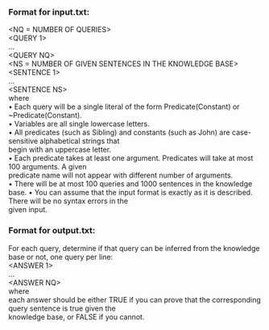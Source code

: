 
### Format for input.txt:      
\<NQ = NUMBER OF QUERIES\>  
\<QUERY 1\>    
…    
\<QUERY NQ\>  
\<NS = NUMBER OF GIVEN SENTENCES IN THE KNOWLEDGE BASE\>   
\<SENTENCE 1\>   
…     
\<SENTENCE NS\>       
where   
• Each query will be a single literal of the form Predicate(Constant) or ~Predicate(Constant).    
• Variables are all single lowercase letters.     
• All predicates (such as Sibling) and constants (such as John) are case-sensitive alphabetical strings that    
begin with an uppercase letter.    
• Each predicate takes at least one argument. Predicates will take at most 100 arguments. A given    
predicate name will not appear with different number of arguments.    
• There will be at most 100 queries and 1000 sentences in the knowledge base. 
• You can assume that the input format is exactly as it is described. There will be no syntax errors in the     
given input.    

### Format for output.txt:        
For each query, determine if that query can be inferred from the knowledge base or not, one query per line:    
\<ANSWER 1\>   
…     
\<ANSWER NQ\>    
where   
each answer should be either TRUE if you can prove that the corresponding query sentence is true given the    
knowledge base, or FALSE if you cannot.    
